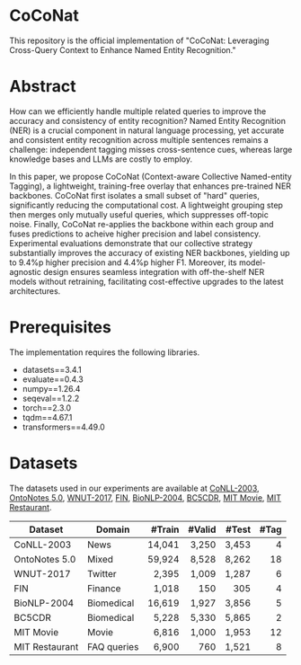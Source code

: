 # CoCoNat
This repository is the official implementation of "CoCoNat: Leveraging Cross-Query Context to Enhance Named Entity Recognition." 


# Abstract
How can we efficiently handle multiple related queries to improve the accuracy and consistency of entity recognition? Named Entity Recognition (NER) is a crucial component in natural language processing, yet accurate and consistent entity recognition across multiple sentences remains a challenge: independent tagging misses cross-sentence cues, whereas large knowledge bases and LLMs are costly to employ.

In this paper, we propose CoCoNat (Context-aware Collective Named-entity Tagging), a lightweight, training-free overlay that enhances pre-trained NER backbones. CoCoNat first isolates a small subset of "hard" queries, significantly reducing the computational cost. A lightweight grouping step then merges only mutually useful queries, which suppresses off-topic noise. Finally, CoCoNat re-applies the backbone within each group and fuses predictions to acheive higher precision and label consistency. Experimental evaluations demonstrate that our collective strategy substantially improves the accuracy of existing NER backbones, yielding up to 9.4%p higher precision and 4.4%p higher F1. Moreover, its model-agnostic design ensures seamless integration with off-the-shelf NER models without retraining, facilitating cost-effective upgrades to the latest architectures.


# Prerequisites
The implementation requires the following libraries.
- datasets==3.4.1  
- evaluate==0.4.3  
- numpy==1.26.4 
- seqeval==1.2.2 
- torch==2.3.0
- tqdm==4.67.1
- transformers==4.49.0 

# Datasets
The datasets used in our experiments are available at
[CoNLL-2003](https://www.clips.uantwerpen.be/conll2003/ner/), 
[OntoNotes 5.0](https://catalog.ldc.upenn.edu/LDC2013T19), 
[WNUT-2017](https://noisy-text.github.io/2017/emerging-rare-entities.html), 
[FIN](https://aclanthology.org/U15-1010/), 
[BioNLP-2004](https://www.ncbi.nlm.nih.gov/research/bionlp/Data/), 
[BC5CDR](https://biocreative.bioinformatics.udel.edu/tasks/biocreative-v/track-3-cdr/),
[MIT Movie](http://groups.csail.mit.edu/sls/), 
[MIT Restaurant](http://groups.csail.mit.edu/sls/).

| Dataset        | Domain      | #Train | #Valid | #Test | #Tag |
| -------------- | ----------- | -----: | ----: | ----: | ---: |
| CoNLL-2003     | News        | 14,041 | 3,250 | 3,453 |    4 |
| OntoNotes 5.0  | Mixed       | 59,924 | 8,528 | 8,262 |   18 |
| WNUT-2017      | Twitter     |  2,395 | 1,009 | 1,287 |    6 |
| FIN            | Finance     |  1,018 |   150 |   305 |    4 |
| BioNLP-2004    | Biomedical  | 16,619 | 1,927 | 3,856 |    5 |
| BC5CDR         | Biomedical  |  5,228 | 5,330 | 5,865 |    2 |
| MIT Movie      | Movie       |  6,816 | 1,000 | 1,953 |   12 |
| MIT Restaurant | FAQ queries |  6,900 |   760 | 1,521 |    8 |

